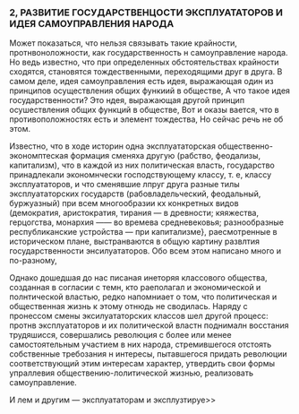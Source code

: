 ### 2, РАЗВИТИЕ ГОСУДАРСТВЕНЦОСТИ ЭКСПЛУАТАТОРОВ И ИДЕЯ САМОУПРАВЛЕНИЯ НАРОДА

Может показаться, что нельзя связывать такие крайности, протнвоноложности, как государственность н самоуправление народа. Но ведь известно, что при определенных обстоятельствах крайности сходятся, становятся тождественными, переходящими друг в друга. В самом деле, идея самоуправления есть идея, выражающая один из принципов осуществления общих функиий в обществе, А что такое идея государственности? Это ндея, выражающая другой принцип осушествления общих функций в обществе, Вот и оказы вается, что в противоположностях есть и элемент тождества, Но сейчас речь не об этом.

Известно, что в ходе историн одна эксплуататорская общественно-экономптеская формация сменяха другую (рабство, феодализы, капитализм), что в каждой из них политическая власть, государство принадлекали экономнчески господствующему классу, т. е, классу эксплуататоров, и что сменявшие лпруг друга разные тилы эксплуататорских государств (рабовладельческий, феодальный, буржуазный) при всем многообразии кх конкретных видов (демократия, аристократия, тирания — в древности; кяяжества, герцогства, монархия —— во времева средневековья; разнообразные республиканские устройства — при капитализме}, раесмотренные в историческом плане, выстранваются в общую картину развлтия государственности энсилуататоров. Обо всем этом написано много и по-разному,

Однако дошедшая до нас писаная инеторяя классового общества, созданная в согласии с темн, кто раеполагал и экономической и полнтической властью, редко напомниает о том, что политическая и общественная жизнь к этому отнюдь не сводилась. Наряду с пронессом смены эксилуататорских классов шел другой процесс: протнв эксплуататоров и их политической властн поднималн восстания трудяшисся, совершались революция с более или менее самостоятельным участием в них народа, стремившегося отстоять собственные требозания н интересы, пытавшегося придать революции соответствующий этим интересам характер, утвердить свои формы упраллевия обществению-лолитической жизнью, реализовать самоуправление.

И лем и другим — эксплуататорам и эксплузтируе>>
